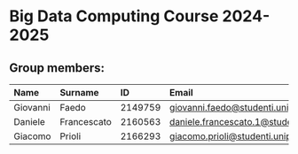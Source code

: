 # Big Data Computing Course 2024-2025
## Group members:

| Name     | Surname     | ID      | Email                                   |
|:---------|:------------|:--------|:----------------------------------------|
| Giovanni | Faedo       | 2149759 | giovanni.faedo@studenti.unipd.it        
| Daniele  | Francescato | 2160563 | daniele.francescato.1@studenti.unipd.it |
| Giacomo  | Prioli      | 2166293 | giacomo.prioli@studenti.unipd.it        |

